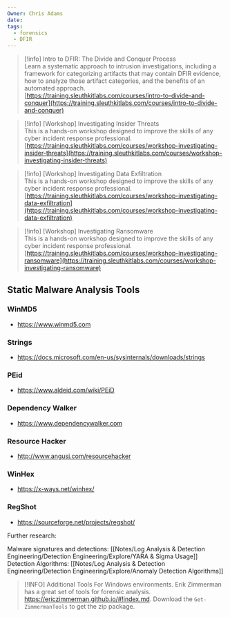 ```yaml
---
Owner: Chris Adams
date: 
tags:
  - forensics
  - DFIR
---
```


> [!info] Intro to DFIR: The Divide and Conquer Process  
> Learn a systematic approach to intrusion investigations, including a framework for categorizing artifacts that may contain DFIR evidence, how to analyze those artifact categories, and the benefits of an automated approach.  
> [https://training.sleuthkitlabs.com/courses/intro-to-divide-and-conquer](https://training.sleuthkitlabs.com/courses/intro-to-divide-and-conquer)  

> [!info] [Workshop] Investigating Insider Threats  
> This is a hands-on workshop designed to improve the skills of any cyber incident response professional.  
> [https://training.sleuthkitlabs.com/courses/workshop-investigating-insider-threats](https://training.sleuthkitlabs.com/courses/workshop-investigating-insider-threats)  

> [!info] [Workshop] Investigating Data Exfiltration  
> This is a hands-on workshop designed to improve the skills of any cyber incident response professional.  
> [https://training.sleuthkitlabs.com/courses/workshop-investigating-data-exfiltration](https://training.sleuthkitlabs.com/courses/workshop-investigating-data-exfiltration)  

> [!info] [Workshop] Investigating Ransomware  
> This is a hands-on workshop designed to improve the skills of any cyber incident response professional.  
> [https://training.sleuthkitlabs.com/courses/workshop-investigating-ransomware](https://training.sleuthkitlabs.com/courses/workshop-investigating-ransomware)

## Static Malware Analysis Tools

### WinMD5

- https://www.winmd5.com

### Strings

- https://docs.microsoft.com/en-us/sysinternals/downloads/strings

### PEid

- https://www.aldeid.com/wiki/PEiD

### Dependency Walker

- https://www.dependencywalker.com

### Resource Hacker

- http://www.angusj.com/resourcehacker

### WinHex

- https://x-ways.net/winhex/

### RegShot

- https://sourceforge.net/projects/regshot/

Further research:

Malware signatures and detections: [[Notes/Log Analysis & Detection Engineering/Detection Engineering/Explore/YARA & Sigma Usage]]
Detection Algorithms: [[Notes/Log Analysis & Detection Engineering/Detection Engineering/Explore/Anomaly Detection Algorithms]]


> [!INFO] Additional Tools
> For Windows environments. Erik Zimmerman has a great set of tools for forensic analysis. https://ericzimmerman.github.io/#!index.md. Download the `Get-ZimmermanTools` to get the zip package.



